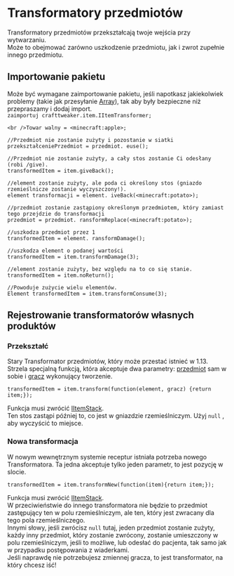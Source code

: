 # Transformatory przedmiotów

Transformatory przedmiotów przekształcają twoje wejścia przy wytwarzaniu.  
Może to obejmować zarówno uszkodzenie przedmiotu, jak i zwrot zupełnie innego przedmiotu.

## Importowanie pakietu

Może być wymagane zaimportowanie pakietu, jeśli napotkasz jakiekolwiek problemy (takie jak przesyłanie [Array](/AdvancedFunctions/Arrays_and_Loops/)), tak aby były bezpieczne niż przepraszamy i dodaj import.  
`zaimportuj crafttweaker.item.IItemTransformer;`

```zenscript
<br />Towar walny = <minecraft:apple>;

//Przedmiot nie zostanie zużyty i pozostanie w siatki
przekształceniePrzedmiot = przedmiot. euse();

//Przedmiot nie zostanie zużyty, a cały stos zostanie Ci odesłany (robi /give).
transformedItem = item.giveBack();

//element zostanie zużyty, ale poda ci określony stos (gniazdo rzemieślnicze zostanie wyczyszczony!).
element transformacji = element. iveBack(<minecraft:potato>);

//przedmiot zostanie zastąpiony określonym przedmiotem, który zamiast tego przejdzie do transformacji
przedmiot = przedmiot. ransformReplace(<minecraft:potato>);

//uszkodza przedmiot przez 1
transformedItem = element. ransformDamage();

//uszkodza element o podanej wartości
transformedItem = item.transformDamage(3);

//element zostanie zużyty, bez względu na to co się stanie.
transformedItem = item.noReturn();

//Powoduje zużycie wielu elementów.
Element transformedItem = item.transformConsume(3);
```

## Rejestrowanie transformatorów własnych produktów

### Przekształć

Stary Transformator przedmiotów, który może przestać istnieć w 1.13.  
Strzela specjalną funkcją, która akceptuje dwa parametry: [przedmiot](/Vanilla/Items/IItemStack/) sam w sobie i [gracz](/Vanilla/Players/IPlayer/) wykonujący tworzenie.

```zenscript
transformedItem = item.transform(function(element, gracz) {return item;});
```

Funkcja musi zwrócić [IItemStack](/Vanilla/Items/IItemStack/).  
Ten stos zastąpi później to, co jest w gniazdzie rzemieślniczym. Użyj `null` , aby wyczyścić to miejsce.

### Nowa transformacja

W nowym wewnętrznym systemie receptur istniała potrzeba nowego Transformatora. Ta jedna akceptuje tylko jeden parametr, to jest pozycję w slocie.

```zenscript
transformedItem = item.transformNew(function(item){return item;});
```

Funkcja musi zwrócić [IItemStack](/Vanilla/Items/IItemStack/).  
W przeciwieństwie do innego transformatora nie będzie to przedmiot zastępujący ten w polu rzemieślniczym, ale ten, który jest zwracany dla tego pola rzemieślniczego.  
Innymi słowy, jeśli zwrócisz `null` tutaj, jeden przedmiot zostanie zużyty, każdy inny przedmiot, który zostanie zwrócony, zostanie umieszczony w polu rzemieślniczym, jeśli to możliwe, lub odesłać do pacjenta, tak samo jak w przypadku postępowania z wiaderkami.  
Jeśli naprawdę nie potrzebujesz zmiennej gracza, to jest transformator, na który chcesz iść!